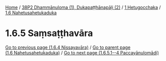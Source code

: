 
[Home](/) / [38P2 Dhammānuloma (1), Dukapaṭṭhānapāḷi (2)](../../../38P2.md) / [1 Hetugocchaka](../../1.md) / [1.6 Nahetusahetukaduka](../1.6.md)

# 1.6.5 Saṃsaṭṭhavāra


[Go to previous page (1.6.4 Nissayavāra)](1.6.4.md) / [Go to parent page (1.6 Nahetusahetukaduka)](../1.6.md) / [Go to next page (1.6.5.1--4 Paccayānulomādi)](1.6.5/1.6.5.1--4.md)


